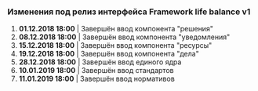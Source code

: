 ### Изменения под релиз интерфейса Framework life balance v1

1. **01.12.2018 18:00** | Завершён ввод компонента "решения"
2. **08.12.2018 18:00** | Завершён ввод компонента "уведомления"
3. **15.12.2018 18:00** | Завершён ввод компонента "ресурсы"
4. **19.12.2018 18:00** | Завершён ввод компонента "дела"
5. **28.12.2018 18:00** | Завершён ввод единого ядра
6. **10.01.2019 18:00** | Завершён ввод стандартов
7. **11.01.2019 18:00** | Завершён ввод нормативов